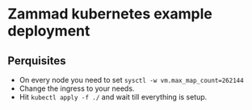 # Zammad kubernetes example deployment

## Perquisites

- On every node you need to set `sysctl -w vm.max_map_count=262144`
- Change the ingress to your needs.
- Hit `kubectl apply -f ./` and wait till everything is setup.
